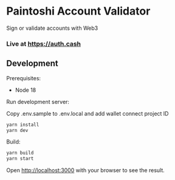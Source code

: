 # Paintoshi Account Validator

Sign or validate accounts with Web3

### Live at https://auth.cash

## Development

Prerequisites:

* Node 18

Run development server:

Copy .env.sample to .env.local and add wallet connect project ID

```bash
yarn install
yarn dev
```

Build:

```bash
yarn build
yarn start
```

Open [http://localhost:3000](http://localhost:3000) with your browser to see the result.